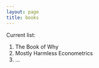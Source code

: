```yaml
---
layout: page
title: books
---
```

Current list:
1. The Book of Why 
2. Mostly Harmless Econometrics
3. ...
